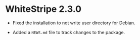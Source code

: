 # WhiteStripe 2.3.0

* Fixed the installation to not write user directory for Debian.

* Added a `NEWS.md` file to track changes to the package.




